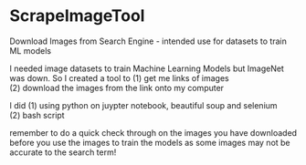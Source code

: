 # ScrapeImageTool
Download Images from Search Engine - intended use for datasets to train ML models

I needed image datasets to train Machine Learning Models but ImageNet was down. So I created a tool to 
(1) get me links of images  
(2) download the images from the link onto my computer  

I did 
(1) using python on juypter notebook, beautiful soup and selenium  
(2) bash script  

remember to do a quick check through on the images you have downloaded before you use the images to train the models as some images may not be accurate to the search term!

